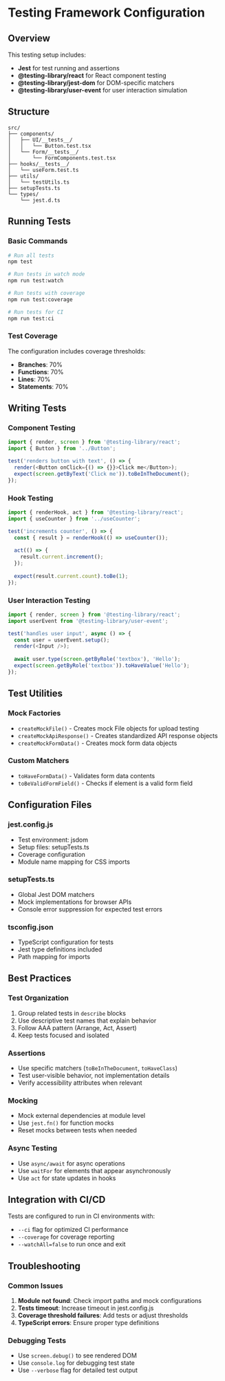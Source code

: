 # Testing Framework Configuration

## Overview
This testing setup includes:
- **Jest** for test running and assertions
- **@testing-library/react** for React component testing
- **@testing-library/jest-dom** for DOM-specific matchers
- **@testing-library/user-event** for user interaction simulation

## Structure
```
src/
├── components/
│   ├── UI/__tests__/
│   │   └── Button.test.tsx
│   └── Form/__tests__/
│       └── FormComponents.test.tsx
├── hooks/__tests__/
│   └── useForm.test.ts
├── utils/
│   └── testUtils.ts
├── setupTests.ts
└── types/
    └── jest.d.ts
```

## Running Tests

### Basic Commands
```bash
# Run all tests
npm test

# Run tests in watch mode
npm run test:watch

# Run tests with coverage
npm run test:coverage

# Run tests for CI
npm run test:ci
```

### Test Coverage
The configuration includes coverage thresholds:
- **Branches**: 70%
- **Functions**: 70%
- **Lines**: 70%
- **Statements**: 70%

## Writing Tests

### Component Testing
```typescript
import { render, screen } from '@testing-library/react';
import { Button } from '../Button';

test('renders button with text', () => {
  render(<Button onClick={() => {}}>Click me</Button>);
  expect(screen.getByText('Click me')).toBeInTheDocument();
});
```

### Hook Testing
```typescript
import { renderHook, act } from '@testing-library/react';
import { useCounter } from '../useCounter';

test('increments counter', () => {
  const { result } = renderHook(() => useCounter());
  
  act(() => {
    result.current.increment();
  });
  
  expect(result.current.count).toBe(1);
});
```

### User Interaction Testing
```typescript
import { render, screen } from '@testing-library/react';
import userEvent from '@testing-library/user-event';

test('handles user input', async () => {
  const user = userEvent.setup();
  render(<Input />);
  
  await user.type(screen.getByRole('textbox'), 'Hello');
  expect(screen.getByRole('textbox')).toHaveValue('Hello');
});
```

## Test Utilities

### Mock Factories
- `createMockFile()` - Creates mock File objects for upload testing
- `createMockApiResponse()` - Creates standardized API response objects
- `createMockFormData()` - Creates mock form data objects

### Custom Matchers
- `toHaveFormData()` - Validates form data contents
- `toBeValidFormField()` - Checks if element is a valid form field

## Configuration Files

### jest.config.js
- Test environment: jsdom
- Setup files: setupTests.ts
- Coverage configuration
- Module name mapping for CSS imports

### setupTests.ts
- Global Jest DOM matchers
- Mock implementations for browser APIs
- Console error suppression for expected test errors

### tsconfig.json
- TypeScript configuration for tests
- Jest type definitions included
- Path mapping for imports

## Best Practices

### Test Organization
1. Group related tests in `describe` blocks
2. Use descriptive test names that explain behavior
3. Follow AAA pattern (Arrange, Act, Assert)
4. Keep tests focused and isolated

### Assertions
- Use specific matchers (`toBeInTheDocument`, `toHaveClass`)
- Test user-visible behavior, not implementation details
- Verify accessibility attributes when relevant

### Mocking
- Mock external dependencies at module level
- Use `jest.fn()` for function mocks
- Reset mocks between tests when needed

### Async Testing
- Use `async/await` for async operations
- Use `waitFor` for elements that appear asynchronously
- Use `act` for state updates in hooks

## Integration with CI/CD
Tests are configured to run in CI environments with:
- `--ci` flag for optimized CI performance
- `--coverage` for coverage reporting
- `--watchAll=false` to run once and exit

## Troubleshooting

### Common Issues
1. **Module not found**: Check import paths and mock configurations
2. **Tests timeout**: Increase timeout in jest.config.js
3. **Coverage threshold failures**: Add tests or adjust thresholds
4. **TypeScript errors**: Ensure proper type definitions

### Debugging Tests
- Use `screen.debug()` to see rendered DOM
- Use `console.log` for debugging test state
- Use `--verbose` flag for detailed test output